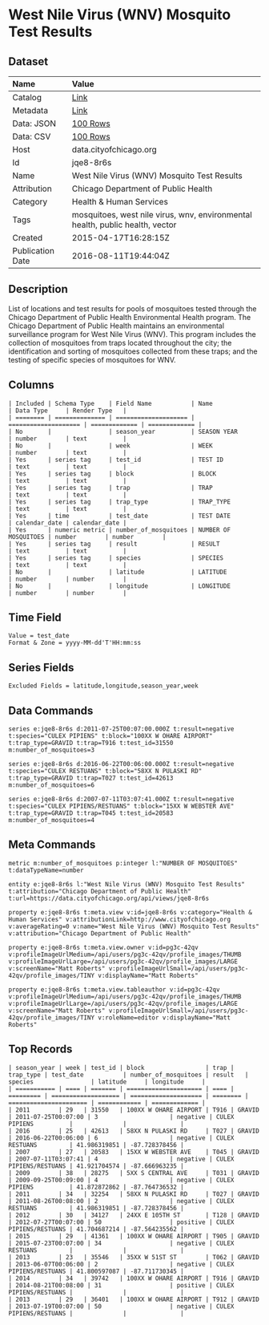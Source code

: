 # West Nile Virus (WNV) Mosquito Test Results

## Dataset

| Name | Value |
| :--- | :---- |
| Catalog | [Link](https://catalog.data.gov/dataset/wnv-mosquito-test-results-42116) |
| Metadata | [Link](https://data.cityofchicago.org/api/views/jqe8-8r6s) |
| Data: JSON | [100 Rows](https://data.cityofchicago.org/api/views/jqe8-8r6s/rows.json?max_rows=100) |
| Data: CSV | [100 Rows](https://data.cityofchicago.org/api/views/jqe8-8r6s/rows.csv?max_rows=100) |
| Host | data.cityofchicago.org |
| Id | jqe8-8r6s |
| Name | West Nile Virus (WNV) Mosquito Test Results |
| Attribution | Chicago Department of Public Health |
| Category | Health & Human Services |
| Tags | mosquitoes, west nile virus, wnv, environmental health, public health, vector |
| Created | 2015-04-17T16:28:15Z |
| Publication Date | 2016-08-11T19:44:04Z |

## Description

List of locations and test results for pools of mosquitoes tested through the Chicago Department of Public Health Environmental Health program. The Chicago Department of Public Health maintains an environmental surveillance program for West Nile Virus (WNV).  This program includes the collection of mosquitoes from traps located throughout the city; the identification and sorting of mosquitoes collected from these traps; and the testing of specific species of mosquitoes for WNV.

## Columns

```ls
| Included | Schema Type    | Field Name           | Name                 | Data Type     | Render Type   |
| ======== | ============== | ==================== | ==================== | ============= | ============= |
| No       |                | season_year          | SEASON YEAR          | number        | text          |
| No       |                | week                 | WEEK                 | number        | text          |
| Yes      | series tag     | test_id              | TEST ID              | text          | text          |
| Yes      | series tag     | block                | BLOCK                | text          | text          |
| Yes      | series tag     | trap                 | TRAP                 | text          | text          |
| Yes      | series tag     | trap_type            | TRAP_TYPE            | text          | text          |
| Yes      | time           | test_date            | TEST DATE            | calendar_date | calendar_date |
| Yes      | numeric metric | number_of_mosquitoes | NUMBER OF MOSQUITOES | number        | number        |
| Yes      | series tag     | result               | RESULT               | text          | text          |
| Yes      | series tag     | species              | SPECIES              | text          | text          |
| No       |                | latitude             | LATITUDE             | number        | number        |
| No       |                | longitude            | LONGITUDE            | number        | number        |
```

## Time Field

```ls
Value = test_date
Format & Zone = yyyy-MM-dd'T'HH:mm:ss
```

## Series Fields

```ls
Excluded Fields = latitude,longitude,season_year,week
```

## Data Commands

```ls
series e:jqe8-8r6s d:2011-07-25T00:07:00.000Z t:result=negative t:species="CULEX PIPIENS" t:block="100XX W OHARE AIRPORT" t:trap_type=GRAVID t:trap=T916 t:test_id=31550 m:number_of_mosquitoes=3

series e:jqe8-8r6s d:2016-06-22T00:06:00.000Z t:result=negative t:species="CULEX RESTUANS" t:block="58XX N PULASKI RD" t:trap_type=GRAVID t:trap=T027 t:test_id=42613 m:number_of_mosquitoes=6

series e:jqe8-8r6s d:2007-07-11T03:07:41.000Z t:result=negative t:species="CULEX PIPIENS/RESTUANS" t:block="15XX W WEBSTER AVE" t:trap_type=GRAVID t:trap=T045 t:test_id=20583 m:number_of_mosquitoes=4
```

## Meta Commands

```ls
metric m:number_of_mosquitoes p:integer l:"NUMBER OF MOSQUITOES" t:dataTypeName=number

entity e:jqe8-8r6s l:"West Nile Virus (WNV) Mosquito Test Results" t:attribution="Chicago Department of Public Health" t:url=https://data.cityofchicago.org/api/views/jqe8-8r6s

property e:jqe8-8r6s t:meta.view v:id=jqe8-8r6s v:category="Health & Human Services" v:attributionLink=http://www.cityofchicago.org v:averageRating=0 v:name="West Nile Virus (WNV) Mosquito Test Results" v:attribution="Chicago Department of Public Health"

property e:jqe8-8r6s t:meta.view.owner v:id=pg3c-42qv v:profileImageUrlMedium=/api/users/pg3c-42qv/profile_images/THUMB v:profileImageUrlLarge=/api/users/pg3c-42qv/profile_images/LARGE v:screenName="Matt Roberts" v:profileImageUrlSmall=/api/users/pg3c-42qv/profile_images/TINY v:displayName="Matt Roberts"

property e:jqe8-8r6s t:meta.view.tableauthor v:id=pg3c-42qv v:profileImageUrlMedium=/api/users/pg3c-42qv/profile_images/THUMB v:profileImageUrlLarge=/api/users/pg3c-42qv/profile_images/LARGE v:screenName="Matt Roberts" v:profileImageUrlSmall=/api/users/pg3c-42qv/profile_images/TINY v:roleName=editor v:displayName="Matt Roberts"
```

## Top Records

```ls
| season_year | week | test_id | block                 | trap | trap_type | test_date           | number_of_mosquitoes | result   | species                | latitude     | longitude     | 
| =========== | ==== | ======= | ===================== | ==== | ========= | =================== | ==================== | ======== | ====================== | ============ | ============= | 
| 2011        | 29   | 31550   | 100XX W OHARE AIRPORT | T916 | GRAVID    | 2011-07-25T00:07:00 | 3                    | negative | CULEX PIPIENS          |              |               | 
| 2016        | 25   | 42613   | 58XX N PULASKI RD     | T027 | GRAVID    | 2016-06-22T00:06:00 | 6                    | negative | CULEX RESTUANS         | 41.986319851 | -87.728378456 | 
| 2007        | 27   | 20583   | 15XX W WEBSTER AVE    | T045 | GRAVID    | 2007-07-11T03:07:41 | 4                    | negative | CULEX PIPIENS/RESTUANS | 41.921704574 | -87.666963235 | 
| 2009        | 38   | 28275   | 5XX S CENTRAL AVE     | T031 | GRAVID    | 2009-09-25T00:09:00 | 4                    | negative | CULEX PIPIENS          | 41.872872862 | -87.764736532 | 
| 2011        | 34   | 32254   | 58XX N PULASKI RD     | T027 | GRAVID    | 2011-08-26T00:08:00 | 2                    | negative | CULEX RESTUANS         | 41.986319851 | -87.728378456 | 
| 2012        | 30   | 34127   | 24XX E 105TH ST       | T128 | GRAVID    | 2012-07-27T00:07:00 | 50                   | positive | CULEX PIPIENS/RESTUANS | 41.704687214 | -87.564235562 | 
| 2015        | 29   | 41361   | 100XX W OHARE AIRPORT | T905 | GRAVID    | 2015-07-23T00:07:00 | 34                   | negative | CULEX RESTUANS         |              |               | 
| 2013        | 23   | 35546   | 35XX W 51ST ST        | T062 | GRAVID    | 2013-06-07T00:06:00 | 2                    | negative | CULEX PIPIENS/RESTUANS | 41.800597087 | -87.711730345 | 
| 2014        | 34   | 39742   | 100XX W OHARE AIRPORT | T916 | GRAVID    | 2014-08-21T00:08:00 | 31                   | positive | CULEX PIPIENS/RESTUANS |              |               | 
| 2013        | 29   | 36401   | 100XX W OHARE AIRPORT | T912 | GRAVID    | 2013-07-19T00:07:00 | 50                   | negative | CULEX PIPIENS/RESTUANS |              |               | 
```